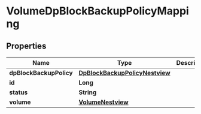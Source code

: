 # VolumeDpBlockBackupPolicyMapping

## Properties
Name | Type | Description | Notes
------------ | ------------- | ------------- | -------------
**dpBlockBackupPolicy** | [**DpBlockBackupPolicyNestview**](DpBlockBackupPolicyNestview.md) |  |  [optional]
**id** | **Long** |  |  [optional]
**status** | **String** |  |  [optional]
**volume** | [**VolumeNestview**](VolumeNestview.md) |  |  [optional]
